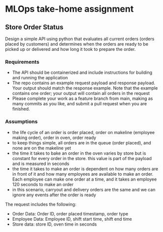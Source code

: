 # MLOps take-home assignment


## Store Order Status

Design a simple API using python that evaluates all current orders (orders placed by customers) and determines when the orders are ready to be picked up or delivered and how long it took to prepare the order.

### Requirements
- The API should be containerized and include instructions for building and running the application
- The repo contains an example request payload and response payload.  Your output should match the response example. Note that the example contains one order; your output will contain all orders in the request
- Please complete your work as a feature branch from main, making as many commits as you like, and submit a pull request when you are finished.

### Assumptions
- the life cycle of an order is order placed, order on makeline (employee making order), order in oven, order ready
- to keep things simple, all orders are in the queue (order placed), and none are on the makeline yet
- the time it takes to bake an order in the oven varies by store but is constant for every order in the store. this value is part of the payload and is measured in seconds
- the time it takes to make an order is dependent on how many orders are in front of it and how many employees are available to make an order. Each employee can make one order at a time, and it takes an employee 120 seconds to make an order
- in this scenario, carryout and delivery orders are the same and we can ignore any events after the order is ready


The request includes the following:
- Order Data: Order ID, order placed timestamp, order type
- Employee Data: Employee ID, shift start time, shift end time
- Store data: store ID, oven time in seconds

